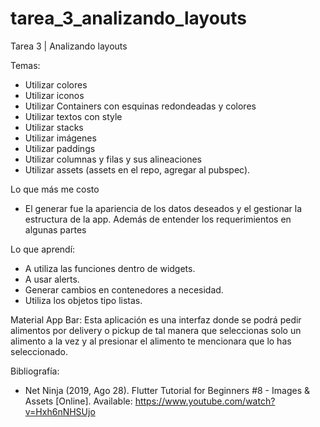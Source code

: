 # tarea_3_analizando_layouts
Tarea 3 | Analizando layouts

Temas:
-	Utilizar colores
-	Utilizar iconos
-	Utilizar Containers con esquinas redondeadas y colores
-	Utilizar textos con style
-	Utilizar stacks
-	Utilizar imágenes 
-	Utilizar paddings
-	Utilizar columnas y filas y sus alineaciones
-	Utilizar assets (assets en el repo, agregar al pubspec).

Lo que más me costo
-	El generar fue la apariencia de los datos deseados y el gestionar la estructura de la app. Además de entender los requerimientos en algunas partes

Lo que aprendí:
-	A utiliza las funciones dentro de widgets.
-	A usar alerts.
-	Generar cambios en contenedores a necesidad.
-	Utiliza los objetos tipo listas.
 
Material App Bar:
Esta aplicación es una interfaz donde se podrá pedir alimentos por delivery o pickup de tal manera que seleccionas solo un alimento a la vez y al presionar el alimento te mencionara que lo has seleccionado.

    
Bibliografía:
-	Net Ninja (2019, Ago 28).  Flutter Tutorial for Beginners #8 - Images & Assets [Online]. Available: https://www.youtube.com/watch?v=Hxh6nNHSUjo
